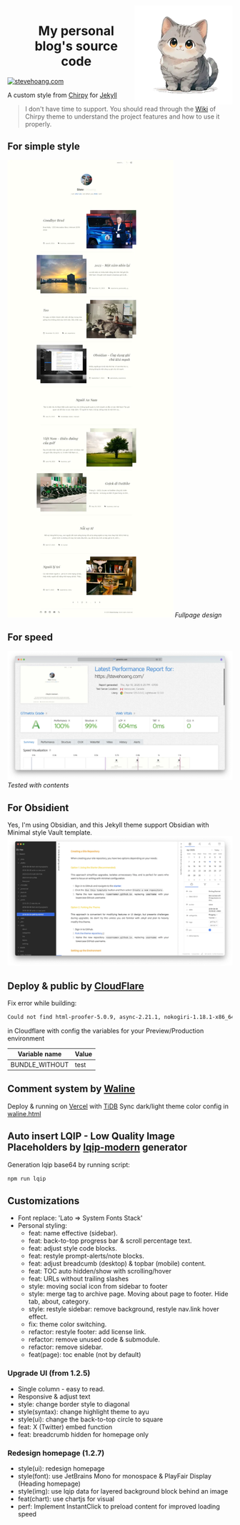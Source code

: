 <!-- markdownlint-disable-next-line -->
<img src="./assets/img/cat.webp" width="220" align="right" alt="Steve Hoang" />
<div id="abc">
  <ul align="center" style="list-style: none;">
    <summary>
      <h1>My personal blog's source code</h1>
    </summary>
  </ul>
</div>

[![stevehoang.com](/docs/blog-v1.2.7.gif)][stevehoang.com]

A custom style from [Chirpy][theme] for [Jekyll][jekyllrb]

> I don't have time to support. You should read through the [Wiki][wiki] of Chirpy theme to understand the project features and how to use it properly.

## For simple style
[![stevehoang.com](/docs/steve-hoang.webp)][stevehoang.com]
_Fullpage design_

## For speed
[![stevehoang.com](/docs/pagespeed.webp)][stevehoang.com]
_Tested with contents_

## For Obsidient
Yes, I'm using Obsidian, and this Jekyll theme support Obsidian with Minimal style Vault template.
[![stevehoang.com](/docs/obsidian-template.webp)][stevehoang.com]

## Deploy & public by [CloudFlare][cf]
Fix error while building:
```bash
Could not find html-proofer-5.0.9, async-2.21.1, nokogiri-1.18.1-x86_64-linux-gnu, pdf-reader-2.13.0, ... in locally installed gems (Bundler::GemNotFound). Failed: Error while executing user command. Exited with error code: 1
```
in Cloudflare with config the variables for your Preview/Production environment

Variable name|Value
---|---
BUNDLE_WITHOUT|test

## Comment system by [Waline][waline]

Deploy & running on [Vercel][vercel] with [TiDB][Ti]
Sync dark/light theme color config in [waline.html][waline.html]

## Auto insert LQIP - Low Quality Image Placeholders by [lqip-modern][lqip] generator
Generation lqip base64 by running script:

```bash
npm run lqip
```
## Customizations
- Font replace: 'Lato => System Fonts Stack'
- Personal styling:
  - feat: name effective (sidebar).
  - feat: back-to-top progress bar & scroll percentage text.
  - feat: adjust style code blocks.
  - feat: restyle prompt-alerts/note blocks.
  - feat: adjust breadcumb (desktop) & topbar (mobile) content.
  - feat: TOC auto hidden/show with scrolling/hover
  - feat: URLs without trailing slashes
  - style: moving social icon from sidebar to footer
  - style: merge tag to archive page. Moving about page to footer. Hide tab, about, category.
  - style: restyle sidebar: remove background, restyle nav.link hover effect.
  - fix: theme color switching.
  - refactor: restyle footer: add license link.
  - refactor: remove unused code & submodule.
  - refactor: remove sidebar.
  - feat(page): toc enable (not by default)
  
### Upgrade UI (from 1.2.5)
- Single column - easy to read.
- Responsive & adjust text
- style: change border style to diagonal
- style(syntax): change highlight theme to ayu
- style(ui): change the back-to-top circle to square
- feat: X (Twitter) embed function
- feat: breadcrumb hidden for homepage only
  
### Redesign homepage (1.2.7)
- style(ui): redesign homepage
- style(font): use JetBrains Mono for monospace & PlayFair Display (Heading homepage)
- style(img): use lqip data for layered background block behind an image
- feat(chart): use chartjs for visual
- perf: Implement InstantClick to preload content for improved loading speed

[wiki]: https://github.com/cotes2020/jekyll-theme-chirpy/wiki
[cf]: https://pages.cloudflare.com
[theme]: https://rubygems.org/gems/jekyll-theme-chirpy
[jekyllrb]: https://jekyllrb.com
[stevehoang.com]: https://stevehoang.com
[lqip]: https://github.com/transitive-bullshit/lqip-modern
[waline]: https://github.com/walinejs/waline
[waline.html]: https://github.com/lotusk08/lotusk08.github.io/blob/34bf7b0643f7aae4fa812745794a020d9ce5863f/_includes/comments/waline.html
[vercel]: https://vercel.com
[Ti]: https://tidbcloud.com
